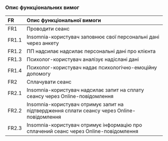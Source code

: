 ### Опис функціональних вимог
|FR|Опис функціональної вимоги|
|:-|:-|
|FR1|Проводити сеанс|
|FR1.1|Insomnia-користувач заповнює свої персональні дані через анкету|
|FR1.2|ПП надсилає надсилає персональні дані про клієнта|
|FR1.3|Психолог-користувач аналізує надіслані дані|
|FR1.4|Психолог-користувач надає психологічно-емоційну допомогу|
|FR2|Сплачувати сеанс|
|FR2.1|Insomnia-користувач надсилає запит на сплату сеансу через Online-повідомлення|
|FR2.2|Insomnia-користувач отримує запит на підтвердження сплати сеансу через Online-повідомлення|
|FR2.3|Insomnia-користувач отримує інформацію про сплачений сеанс через Online-повідомлення|

